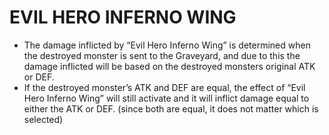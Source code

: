 
# EVIL HERO INFERNO WING

*   The damage inflicted by “Evil Hero Inferno Wing” is determined when the destroyed monster is sent to the Graveyard, and due to this the damage inflicted will be based on the destroyed monsters original ATK or DEF.
*   If the destroyed monster’s ATK and DEF are equal, the effect of “Evil Hero Inferno Wing” will still activate and it will inflict damage equal to either the ATK or DEF. (since both are equal, it does not matter which is selected)

  